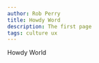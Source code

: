 ```yaml
---
author: Rob Perry
title: Howdy Word
description: The first page
tags: culture ux
---
```

Howdy World
